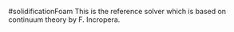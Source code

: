 #solidificationFoam
This is the reference solver which is based on continuum theory by F. Incropera.
